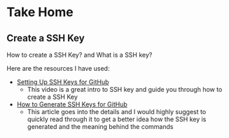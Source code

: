 # Take Home 

## Create a SSH Key

How to create a SSH Key? and What is a SSH key? 

Here are the resources I have used: 
- [Setting Up SSH Keys for GitHub](https://www.youtube.com/watch?v=8X4u9sca3Io)
    - This video is a great intro to SSH key and guide you through how to create a SSH Key 
- [How to Generate SSH Keys for GitHub](https://kinsta.com/blog/generate-ssh-key/)
    - This article goes into the details and I would highly suggest to quickly read through it to get a better idea how the SSH key is generated and the meaning behind the commands